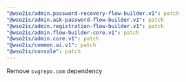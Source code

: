 ```yaml
---
"@wso2is/admin.password-recovery-flow-builder.v1": patch
"@wso2is/admin.ask-password-flow-builder.v1": patch
"@wso2is/admin.registration-flow-builder.v1": patch
"@wso2is/admin.flow-builder-core.v1": patch
"@wso2is/admin.core.v1": patch
"@wso2is/common.ai.v1": patch
"@wso2is/console": patch
---
```


Remove `svgrepo.com` dependency
